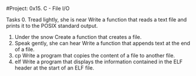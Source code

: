 #Project: 0x15. C - File I/O

Tasks
0. Tread lightly, she is near
Write a function that reads a text file and prints it to the POSIX standard output.
1. Under the snow
Create a function that creates a file.
2. Speak gently, she can hear
Write a function that appends text at the end of a file.
3. cp
Write a program that copies the content of a file to another file.
4. elf
Write a program that displays the information contained in the ELF header at the start of an ELF file.
